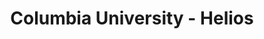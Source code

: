 ---
title: Columbia University - Helios
imagetitle: helios-slideshow
categories: projects
img-preview: /assets/images/projects/helios/helios-slideshow/1.png
img-process: /assets/images/projects/helios/process/1.png
research: The current team needed a way to create simple web pages without resorting to websites like Squarespace, Wix, or WordPress. I had to research several static website generators, and present one that is the best suited for the team at CCNMTL (Columbia University’s Center for New Media Teaching and Learning). I ended up using Jekyll because the liquid formatter is friendly, and designers who are not keen on sifting through code could easily append a post, and that post could be converted into a component on the website. 
process: The original website can be accessed <a href="http://html5up.net/helios">here</a>. This was a project I did for Columbia University's <a href="http://welcome.ccnmtl.columbia.edu/">Center for New Media Teaching and Learning</a>(CCNMTL). This is the converted version of the original into a <em>Jekyllified</em> format. Users can add posts and it appends each post as a card in the carousel. With this Jekyll ready template, content is easier to add and manage without needing to dig through several files of HTML. All the user has to do is edit the post, similar to Drupal's or WordPress's content WYSIWG creator.
---